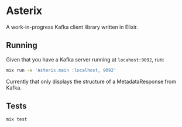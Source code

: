 # Asterix

A work-in-progress Kafka client library written in Elixir.

## Running

Given that you have a Kafka server running at `locahost:9092`, run:

```bash
mix run -e 'Asterix.main :localhost, 9092'
```

Currently that only displays the structure of a MetadataResponse from
Kafka.

## Tests

```bash
mix test
```
